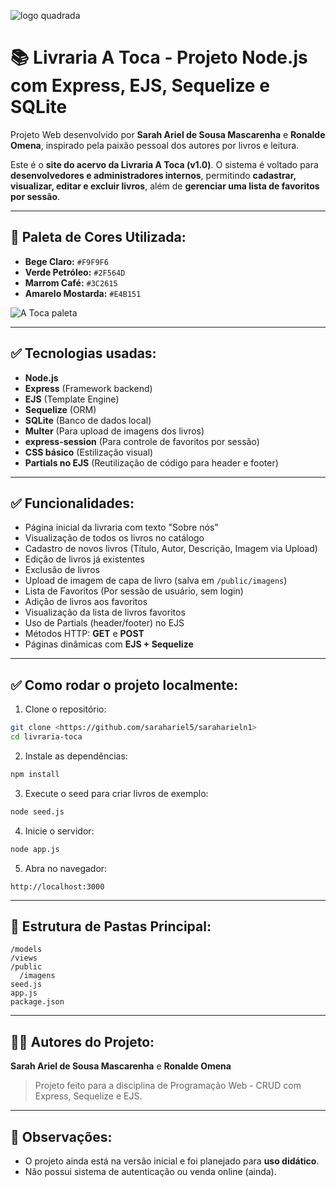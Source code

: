 ![logo quadrada](https://github.com/user-attachments/assets/c48bf2fb-c1ec-4736-97f4-5871ee020354)  

# 📚 Livraria A Toca - Projeto Node.js com Express, EJS, Sequelize e SQLite

Projeto Web desenvolvido por **Sarah Ariel de Sousa Mascarenha** e **Ronalde Omena**, inspirado pela paixão pessoal dos autores por livros e leitura.

Este é o **site do acervo da Livraria A Toca (v1.0)**. O sistema é voltado para **desenvolvedores e administradores internos**, permitindo **cadastrar, visualizar, editar e excluir livros**, além de **gerenciar uma lista de favoritos por sessão**.

---

## 🎨 Paleta de Cores Utilizada:

- **Bege Claro:** `#F9F9F6`
- **Verde Petróleo:** `#2F564D`
- **Marrom Café:** `#3C2615`
- **Amarelo Mostarda:** `#E4B151`

![A Toca paleta](https://github.com/user-attachments/assets/bfcf846d-7a87-4190-a288-8f1e3d61f671)

---

## ✅ Tecnologias usadas:

- **Node.js**
- **Express** (Framework backend)
- **EJS** (Template Engine)
- **Sequelize** (ORM)
- **SQLite** (Banco de dados local)
- **Multer** (Para upload de imagens dos livros)
- **express-session** (Para controle de favoritos por sessão)
- **CSS básico** (Estilização visual)
- **Partials no EJS** (Reutilização de código para header e footer)

---

## ✅ Funcionalidades:

- Página inicial da livraria com texto "Sobre nós"
- Visualização de todos os livros no catálogo
- Cadastro de novos livros (Título, Autor, Descrição, Imagem via Upload)
- Edição de livros já existentes
- Exclusão de livros
- Upload de imagem de capa de livro (salva em `/public/imagens`)
- Lista de Favoritos (Por sessão de usuário, sem login)
- Adição de livros aos favoritos
- Visualização da lista de livros favoritos
- Uso de Partials (header/footer) no EJS
- Métodos HTTP: **GET** e **POST**
- Páginas dinâmicas com **EJS + Sequelize**

---

## ✅ Como rodar o projeto localmente:

1. Clone o repositório:

```bash
git clone <https://github.com/sarahariel5/saraharieln1>
cd livraria-toca
```

2. Instale as dependências:

```bash
npm install
```

3. Execute o seed para criar livros de exemplo:

```bash
node seed.js
```

4. Inicie o servidor:

```bash
node app.js
```

5. Abra no navegador:

```
http://localhost:3000
```

---

## 📂 Estrutura de Pastas Principal:

```
/models
/views
/public
  /imagens
seed.js
app.js
package.json
```

---

## 👩‍💻 Autores do Projeto:

**Sarah Ariel de Sousa Mascarenha** e **Ronalde Omena**

> Projeto feito para a disciplina de Programação Web - CRUD com Express, Sequelize e EJS.

---

## 📌 Observações:

- O projeto ainda está na versão inicial e foi planejado para **uso didático**.
- Não possui sistema de autenticação ou venda online (ainda).
